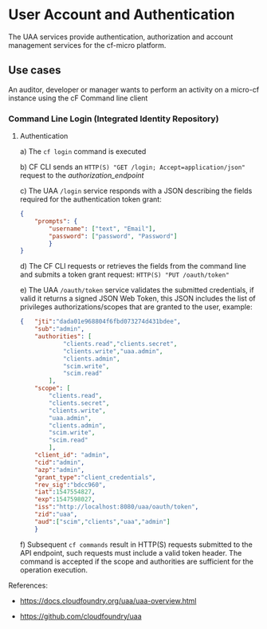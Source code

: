# User Account and Authentication
The UAA services provide authentication, authorization and account management services for the cf-micro platform.

## Use cases
An auditor, developer or manager wants to perform an activity on a micro-cf instance using the cF Command line client

### Command Line Login (Integrated Identity Repository)
1. Authentication

    a) The `cf login` command is executed

    b) CF CLI sends an `HTTP(S) "GET /login; Accept=application/json"` request to the _authorization_endpoint_

    c) The UAA `/login` service responds with a JSON describing the fields required for the authentication token grant:
    ```json
    {
        "prompts": {
            "username": ["text", "Email"], 
            "password": ["password", "Password"]
            }
    }
    ```
    d) The CF CLI requests or retrieves the fields from the command line and submits a token grant request: `HTTP(S) "PUT /oauth/token"`

    e) The UAA `/oauth/token` service validates the submitted credentials, if valid it returns a signed JSON Web Token, this JSON includes the list of privileges authorizations/scopes that are granted to the user, example:
    ```json
    {   "jti":"dada01e968804f6fbd073274d431bdee",
        "sub":"admin",
        "authorities": [
                "clients.read","clients.secret",
                "clients.write","uaa.admin",
                "clients.admin",
                "scim.write",
                "scim.read"
            ],
        "scope": [
            "clients.read",
            "clients.secret",
            "clients.write",
            "uaa.admin",
            "clients.admin",
            "scim.write",
            "scim.read"
            ],
        "client_id": "admin",
        "cid":"admin",
        "azp":"admin",
        "grant_type":"client_credentials",
        "rev_sig":"bdcc960",
        "iat":1547554827,
        "exp":1547598027,
        "iss":"http://localhost:8080/uaa/oauth/token",
        "zid":"uaa",
        "aud":["scim","clients","uaa","admin"]
        }
    ```

    f) Subsequent `cf commands` result in HTTP(S) requests submitted to the API endpoint, such requests must include a valid token header. The command is accepted if the scope and authorities are sufficient for the operation execution.


References:

- https://docs.cloudfoundry.org/uaa/uaa-overview.html

- https://github.com/cloudfoundry/uaa
